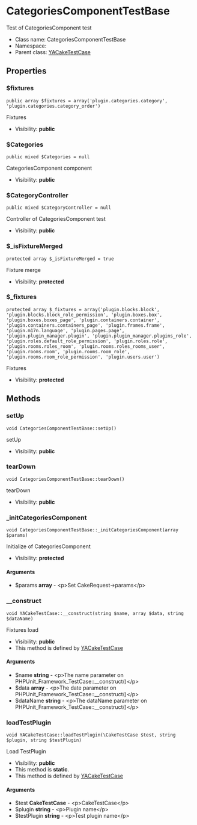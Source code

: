 CategoriesComponentTestBase
===============

Test of CategoriesComponent test




* Class name: CategoriesComponentTestBase
* Namespace: 
* Parent class: [YACakeTestCase](YACakeTestCase.md)





Properties
----------


### $fixtures

    public array $fixtures = array('plugin.categories.category', 'plugin.categories.category_order')

Fixtures



* Visibility: **public**


### $Categories

    public mixed $Categories = null

CategoriesComponent component



* Visibility: **public**


### $CategoryController

    public mixed $CategoryController = null

Controller of CategoriesComponent test



* Visibility: **public**


### $_isFixtureMerged

    protected array $_isFixtureMerged = true

Fixture merge



* Visibility: **protected**


### $_fixtures

    protected array $_fixtures = array('plugin.blocks.block', 'plugin.blocks.block_role_permission', 'plugin.boxes.box', 'plugin.boxes.boxes_page', 'plugin.containers.container', 'plugin.containers.containers_page', 'plugin.frames.frame', 'plugin.m17n.language', 'plugin.pages.page', 'plugin.plugin_manager.plugin', 'plugin.plugin_manager.plugins_role', 'plugin.roles.default_role_permission', 'plugin.roles.role', 'plugin.rooms.roles_room', 'plugin.rooms.roles_rooms_user', 'plugin.rooms.room', 'plugin.rooms.room_role', 'plugin.rooms.room_role_permission', 'plugin.users.user')

Fixtures



* Visibility: **protected**


Methods
-------


### setUp

    void CategoriesComponentTestBase::setUp()

setUp



* Visibility: **public**




### tearDown

    void CategoriesComponentTestBase::tearDown()

tearDown



* Visibility: **public**




### _initCategoriesComponent

    void CategoriesComponentTestBase::_initCategoriesComponent(array $params)

Initialize of CategoriesComponent



* Visibility: **protected**


#### Arguments
* $params **array** - &lt;p&gt;Set CakeRequest-&gt;params&lt;/p&gt;



### __construct

    void YACakeTestCase::__construct(string $name, array $data, string $dataName)

Fixtures load



* Visibility: **public**
* This method is defined by [YACakeTestCase](YACakeTestCase.md)


#### Arguments
* $name **string** - &lt;p&gt;The name parameter on PHPUnit_Framework_TestCase::__construct()&lt;/p&gt;
* $data **array** - &lt;p&gt;The date parameter on PHPUnit_Framework_TestCase::__construct()&lt;/p&gt;
* $dataName **string** - &lt;p&gt;The dataName parameter on PHPUnit_Framework_TestCase::__construct()&lt;/p&gt;



### loadTestPlugin

    void YACakeTestCase::loadTestPlugin(\CakeTestCase $test, string $plugin, string $testPlugin)

Load TestPlugin



* Visibility: **public**
* This method is **static**.
* This method is defined by [YACakeTestCase](YACakeTestCase.md)


#### Arguments
* $test **CakeTestCase** - &lt;p&gt;CakeTestCase&lt;/p&gt;
* $plugin **string** - &lt;p&gt;Plugin name&lt;/p&gt;
* $testPlugin **string** - &lt;p&gt;Test plugin name&lt;/p&gt;


